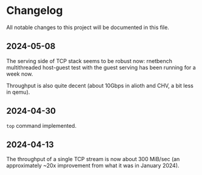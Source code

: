 # Changelog

All notable changes to this project will be documented in this file.

## 2024-05-08

The serving side of TCP stack seems to be robust now: rnetbench
multithreaded host-guest test with the guest serving has been running
for a week now.

Throughput is also quite decent (about 10Gbps in alioth and CHV,
a bit less in qemu).

## 2024-04-30

`top` command implemented.

## 2024-04-13

The throughput of a single TCP stream is now about 300 MiB/sec
(an approximately ~20x improvement from what it was in January 2024).
